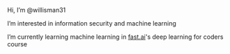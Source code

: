 Hi, I’m @willisman31

I’m interested in information security and machine learning

I’m currently learning machine learning in [fast.ai](https://course.fast.ai/)'s deep learning for coders course

<!---
willisman31/willisman31 is a ✨ special ✨ repository because its `README.md` (this file) appears on your GitHub profile.
You can click the Preview link to take a look at your changes.
--->

